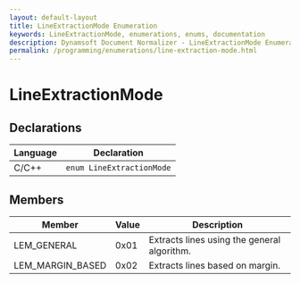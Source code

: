 ```yaml
---
layout: default-layout
title: LineExtractionMode Enumeration
keywords: LineExtractionMode, enumerations, enums, documentation
description: Dynamsoft Document Normalizer - LineExtractionMode Enumeration
permalink: /programming/enumerations/line-extraction-mode.html
---
```


# LineExtractionMode

## Declarations

| Language | Declaration |
| -------- | ----------- |
| C/C++ | `enum LineExtractionMode` |

## Members

| Member | Value | Description |
| ------ | ----- | ----------- |
| LEM_GENERAL | 0x01 | Extracts lines using the general algorithm. |
| LEM_MARGIN_BASED | 0x02 | Extracts lines based on margin. |
